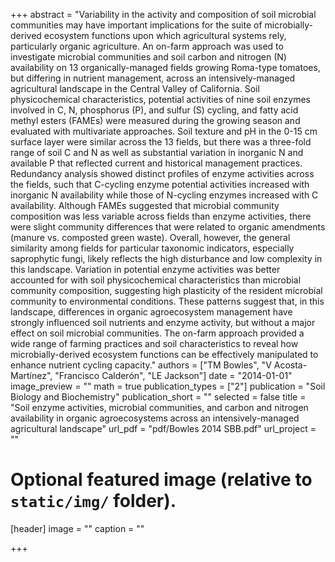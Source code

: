 +++
abstract = "Variability in the activity and composition of soil microbial communities may have important implications for the suite of microbially-derived ecosystem functions upon which agricultural systems rely, particularly organic agriculture. An on-farm approach was used to investigate microbial communities and soil carbon and nitrogen (N) availability on 13 organically-managed fields growing Roma-type tomatoes, but differing in nutrient management, across an intensively-managed agricultural landscape in the Central Valley of California. Soil physicochemical characteristics, potential activities of nine soil enzymes involved in C, N, phosphorus (P), and sulfur (S) cycling, and fatty acid methyl esters (FAMEs) were measured during the growing season and evaluated with multivariate approaches. Soil texture and pH in the 0-15 cm surface layer were similar across the 13 fields, but there was a three-fold range of soil C and N as well as substantial variation in inorganic N and available P that reflected current and historical management practices. Redundancy analysis showed distinct profiles of enzyme activities across the fields, such that C-cycling enzyme potential activities increased with inorganic N availability while those of N-cycling enzymes increased with C availability. Although FAMEs suggested that microbial community composition was less variable across fields than enzyme activities, there were slight community differences that were related to organic amendments (manure vs. composted green waste). Overall, however, the general similarity among fields for particular taxonomic indicators, especially saprophytic fungi, likely reflects the high disturbance and low complexity in this landscape. Variation in potential enzyme activities was better accounted for with soil physicochemical characteristics than microbial community composition, suggesting high plasticity of the resident microbial community to environmental conditions. These patterns suggest that, in this landscape, differences in organic agroecosystem management have strongly influenced soil nutrients and enzyme activity, but without a major effect on soil microbial communities. The on-farm approach provided a wide range of farming practices and soil characteristics to reveal how microbially-derived ecosystem functions can be effectively manipulated to enhance nutrient cycling capacity."
authors = ["TM Bowles", "V Acosta-Martínez", "Francisco Calderón", "LE Jackson"]
date = "2014-01-01"
image_preview = ""
math = true
publication_types = ["2"]
publication = "Soil Biology and Biochemistry"
publication_short = ""
selected = false
title = "Soil enzyme activities, microbial communities, and carbon and nitrogen availability in organic agroecosystems across an intensively-managed agricultural landscape"
url_pdf = "pdf/Bowles 2014 SBB.pdf"
url_project = ""

# Optional featured image (relative to `static/img/` folder).
[header]
image = ""
caption = ""

+++
